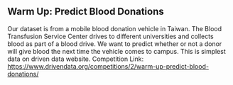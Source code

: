 ## Warm Up: Predict Blood Donations


Our dataset is from a mobile blood donation vehicle in Taiwan. The Blood Transfusion Service Center drives to different universities and collects blood as part of a blood drive. We want to predict whether or not a donor will give blood the next time the vehicle comes to campus.
This is simplest data on driven data website.
Competition Link: https://www.drivendata.org/competitions/2/warm-up-predict-blood-donations/

